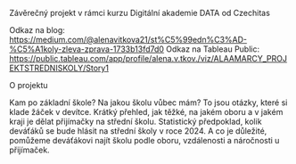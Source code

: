 Závěrečný projekt v rámci kurzu Digitální akademie DATA od Czechitas

Odkaz na blog: https://medium.com/@alenavitkova21/st%C5%99edn%C3%AD-%C5%A1koly-zleva-zprava-1733b13fd7d0
Odkaz na Tableau Public: https://public.tableau.com/app/profile/alena.v.tkov./viz/ALAAMARCY_PROJEKTSTREDNISKOLY/Story1

O projektu

Kam po základní škole? Na jakou školu vůbec mám? To jsou otázky, které si klade žáček v devítce. 
Krátký přehled, jak těžké, na jakém oboru a v jakém kraji je dělat přijímačky na střední školu. Statistický předpoklad, kolik deváťáků se bude hlásit na střední školy v roce 2024. 
A co je důležité, pomůžeme deváťákovi najít školu podle oboru, vzdálenosti a náročnosti u přijímaček.

